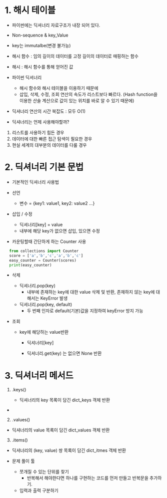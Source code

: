 # 1. 해시 테이블

- 파이썬에는 딕셔너리 자료구조가 내장 되어 있다.

- Non-sequence & key_Value

- key는 immutalbe(변경 불가능)

- 해시 함수 : 임의 길이의 데이터를 고정 길이의 데이터로 매핑하는 함수

- 해시 : 해시 함수를 통해 얻어진 값

- 파이썬 딕셔너리
  
  - 해시 함수와 해시 테이블을 이용하기 때문에
  - 삽입, 삭제, 수정, 조회 연산의 속도가 리스트보다 빠르다.
    (Hash function을 이용한 산술 계산으로 값이 있는 위치를 바로 알 수 있기 때문에)

- 딕셔너리 연산의 시간 복잡도 : 모두 O(1)

- 딕셔너리는 언제 사용해야할까?
1. 리스트를 사용하기 힘든 경우
2. 데이터에 대한 빠른 접근 탐색이 필요한 경우
3. 현실 세계의 대부분의 데이터를 다룰 경우

# 2. 딕셔너리 기본 문법

- 기본적인 딕셔너리 사용법

- 선언
  
  - 변수 = {key1: value1, key2: value2 ...}

- 삽입 / 수정
  
  - 딕셔너리[key] = value
  - 내부에 해당 key가 없으면 삽입, 있으면 수정

- 카운팅할때 간단하게 하는 Counter 사용

```python
  from collections import Counter
  score = ['a','b','c','a','b','c']
  easy_counter = Counter(scores)
  print(easy_counter)
```

- 삭제
  
  - 딕셔너리.pop(key)
    - 내부에 존재하는 key에 대한 value 삭제 및 반환, 존재하지 않는 key에 대해서는 KeyError 발생
  - 딕셔너리.pop(key, default)
    - 두 번째 인자로 default(기본)값을 지정하여 keyError 방지 가능

- 조회
  
  - key에 해당하는 value반환
    
    - 딕셔너리[key]
    
    - 딕셔너리.get(key) 는 없으면 None 반환

# 3. 딕셔너리 메서드

1. .keys()
   
   - 딕셔너리의 key 목록이 담긴 dict_keys 객체 반환

-
2. .values()

- 딕셔너리의 value 목록이 담긴 dict_values 객체 반환
3. .items()
- 딕셔너리의 (key, value) 쌍 목록이 담긴 dict_itmes 객체 반환

- 문제 풀이 툴
  
  - 쪼개질 수 있는 단위를 찾기
    - 반복해서 해야한다면 하나를 구현하는 코드를 먼저 만들고 반복문을 추가하기.
  - 입력과 출력 구분하기